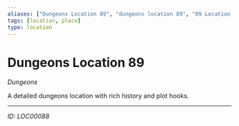 ```yaml
---
aliases: ["Dungeons Location 89", "dungeons location 89", "89 Location Dungeons"]
tags: [location, place]
type: location
---
```


# Dungeons Location 89

*Dungeons*

A detailed dungeons location with rich history and plot hooks.

---
*ID: LOC00088*